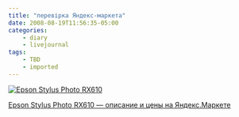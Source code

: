 ```yaml
---
title: "перевірка Яндекс-маркета"
date: 2008-08-19T11:56:35-05:00
categories:
    - diary
    - livejournal
tags:
    - TBD
    - imported
---
```


[![Epson Stylus Photo RX610](http://data.yandex.ru/i?ctype=1&path=b0928131247__1240.jpg)](http://market.yandex.ru/model.xml?hid=&modelid=1562244)

[Epson Stylus Photo RX610 — описание и цены на Яндекс.Маркете](http://market.yandex.ru/model.xml?hid=&modelid=1562244)
